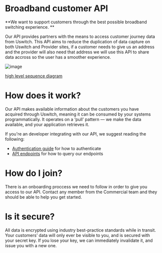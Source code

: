 # Broadband customer API
**We want to support customers through the best possible broadband switching experience. **

Our API provides partners with the means to access customer journey data from Uswitch. This API aims to reduce the duplication of data capture on both Uswitch and Provider sites, if a customer needs to give us an address and the provider will also need that address we will use this API to share data accross so the user has a smoother experience.

![image](https://user-images.githubusercontent.com/2581278/110932740-c8bf3400-8323-11eb-9027-4015c9fce6e5.png)

[high level sequence diagram](https://sequencediagram.org/index.html?presentationMode=readOnly#initialData=C4S2BsFMAIAkQOYAsoDdLmgZ0gRwK6QB2AxjAGbgD2A7gFB0CGJwVATtPjm3QA6NtQJEPyLBOWGmBJIAtOTZUxxACZ8BQkYzHRG5ciHAhGwSLKKRgNdgGt1gkMNHjei1CBWQe-B0+3jGfGA5bncye01naBIuVgBbL1lGXhAGOi5EgD4uKWAZeUVlIhUALgQQdCwJXRUVNkgsKu0VbAxIFiboVyoVfBZ0yWk5BSVTYtlMmKx4xOSQEpwY+vAAT2xWeokvaBAicipdBEZd6d1sJAFIFoArKnw2CzWPaAAKbGvngEoB3PyRopUEz0BiMJjMFisthK-Ea0CU72eu2gwRgAEUAMpMfSGYymcyWaxsGwTbruTxsaGMWHwrAfFpIlHQDEMUkeLKBYKyUKOSAleoEBoBZFUGzEJgsCpg3RBEJeMKQJgyrlynkktxsikISzQABGzBsZ1YoqIdE8zFAqClHNlbHlLPV5ImUxmbCSKQWqmFxt0xQRanNktM0ViVASrrmdGdodmKTVVDJXjK2r1JANGQ4u32bDiJhASlNkADlqDUbDbtSQA)


# How does it work?
Our API makes available information about the customers you have acquired through Uswitch, meaning it can be consumed by your systems programmatically. It operates on a ‘pull’ pattern — we make the data available, and your application retrieves it. 

If you're an developer integrating with our API, we suggest reading the following: 
- [Authentication guide](https://github.com/uswitch/broadband-customer-api-provider-docs/blob/main/Authentication.md) for how to authenticate
- [API endpoints](https://github.com/uswitch/broadband-customer-api-provider-docs/blob/main/api-endpoints.md) for how to query our endpoints


# How do I join?
There is an onboarding proccess we need to follow in order to give you access to our API. Contact any member from the Commercial team and they should be able to help you get started.

# Is it secure?
All data is encrypted using industry best-practice standards while in transit. Your customers’ data will only ever be visible to you, and is secured with your secret key. If you lose your key, we can immediately invalidate it, and issue you with a new one.
